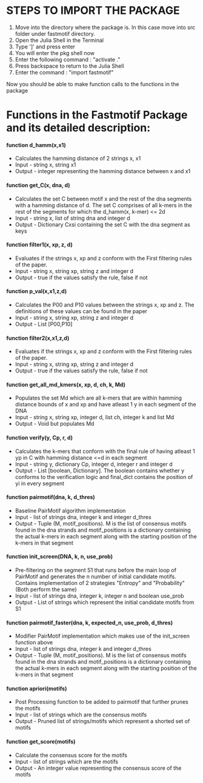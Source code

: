 # STEPS TO IMPORT THE PACKAGE

1. Move into the directory where the package is. In this case move into src folder under fastmotif directory.
2. Open the Julia Shell in the Terminal
3. Type ']' and press enter
4. You will enter the pkg shell now
5. Enter the following command : "activate ."
6. Press backspace to return to the Julia Shell
7. Enter the command : "import fastmotif"

Now you should be able to make function calls to the functions in the package


# Functions in the Fastmotif Package and its detailed description:


#### function d_hamm(x,x1)
<ul>
  <li>Calculates the hamming distance of 2 strings x, x1</li>
  <li>Input - string x, string x1</li>
  <li>Output - integer representing the hamming distance between x and x1</li>
  </ul>


#### function get_C(x, dna, d)
<ul>
<li>Calculates the set C between motif x and the rest of the dna segments with a hamming distance of d. The set C comprises of all k-mers in the rest of the segments for which the d_hamm(x, k-mer) <= 2d</li>
<li>Input - string x, list of string dna and integer d</li>
<li>Output - Dictionary Cxsi containing the set C with the dna segment as keys</li>
</ul>

#### function filter1(x, xp, z, d)
<ul>
<li>Evaluates if the strings x, xp and z conform with the First filtering rules of the paper.</li>
<li>Input - string x, string xp, string z and integer d</li>
<li>Output - true if the values satisfy the rule, false if not</li>
</ul>

#### function p_val(x,x1,z,d)
<ul>
<li>Calculates the P00 and P10 values between the strings x, xp and z. The definitions of these values can be found in the paper</li>
<li>Input - string x, string xp, string z and integer d</li>
<li>Output - List [P00,P10]</li>
</ul>

#### function filter2(x,x1,z,d)
<ul>
<li>Evaluates if the strings x, xp and z conform with the First filtering rules of the paper.</li>
<li>Input - string x, string xp, string z and integer d</li>
<li>Output - true if the values satisfy the rule, false if not</li>
</ul>

#### function get_all_md_kmers(x, xp, d, ch, k, Md)
<ul>
<li>Populates the set Md which are all k-mers that are within hamming distance bounds of x and xp and have atleast 1 y in each segment of the DNA</li>
<li>Input - string x, string xp, integer d, list ch, integer k and list Md</li>
<li>Output - Void but populates Md</li>
</ul>

#### function verify(y, Cp, r, d)
<ul>
<li>Calculates the k-mers that conform with the final rule of having atleast 1 yp in C with hamming distance <=d in each segment</li>
<li>Input - string y, dictionary Cp, integer d, integer r and integer d</li>
<li>Output - List [boolean, Dictionary]. The boolean contains whether y conforms to the verification logic and final_dict contains the position of yi in every segment</li>
</ul>

#### function pairmotif(dna, k, d_thres)
<ul>
<li>Baseline PairMotif algorithm implementation</li>
<li>Input - list of strings dna, integer k and integer d_thres</li>
<li>Output - Tuple (M, motif_positions). M is the list of consensus motifs found in the dna strands and motif_positions is a dictionary containing the actual k-mers in each segment along with the starting position of the k-mers in that segment</li>
</ul>

#### function init_screen(DNA, k, n, use_prob)
<ul>
<li>Pre-filtering on the segment S1 that runs before the main loop of PairMotif and generates the n number of initial candidate motifs. Contains implementation of 2 strategies "Entropy" and "Probability" (Both perform the same)</li>
<li>Input - list of strings dna, integer k, integer n and boolean use_prob</li>
<li>Output - List of strings which represent the initial candidate motifs from S1</li>
</ul>

#### function pairmotif_faster(dna, k, expected_n, use_prob, d_thres)
<ul>
<li>Modifier PairMotif implementation which makes use of the init_screen function above</li>
<li>Input - list of strings dna, integer k and integer d_thres</li>
<li>Output - Tuple (M, motif_positions). M is the list of consensus motifs found in the dna strands and motif_positions is a dictionary containing the actual k-mers in each segment along with the starting position of the k-mers in that segment</li>
</ul>

#### function apriori(motifs)
<ul>
<li>Post Processing function to be added to pairmotif that further prunes the motifs</li>
<li>Input - list of strings which are the consensus motifs</li>
<li>Output - Pruned list of strings/motifs which represent a shorted set of motifs</li>
</ul>

#### function get_score(motifs)
<ul>
<li>Calculate the consensus score for the motifs</li>
<li>Input - list of strings which are the motifs</li>
<li>Output - An integer value representing the consensus score of the motifs</li>
</ul>
